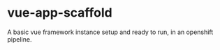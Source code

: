 # vue-app-scaffold
A basic vue framework instance setup and ready to run, in an openshift pipeline.
